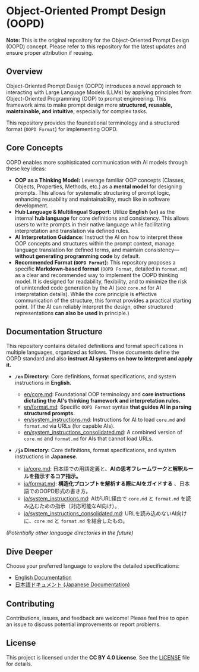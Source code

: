 # Object-Oriented Prompt Design (OOPD)

**Note:** This is the original repository for the Object-Oriented Prompt Design (OOPD) concept. Please refer to this repository for the latest updates and ensure proper attribution if reusing.

## Overview

Object-Oriented Prompt Design (OOPD) introduces a novel approach to interacting with Large Language Models (LLMs) by applying principles from Object-Oriented Programming (OOP) to prompt engineering. This framework aims to make prompt design more **structured, reusable, maintainable, and intuitive**, especially for complex tasks.

This repository provides the foundational terminology and a structured format (`OOPD Format`) for implementing OOPD.

## Core Concepts

OOPD enables more sophisticated communication with AI models through these key ideas:

- **OOP as a Thinking Model:** Leverage familiar OOP concepts (Classes, Objects, Properties, Methods, etc.) as a **mental model** for designing prompts. This allows for systematic structuring of prompt logic, enhancing reusability and maintainability, much like in software development.
- **Hub Language & Multilingual Support:** Utilize **English (`en`)** as the internal **hub language** for core definitions and consistency. This allows users to write prompts in their native language while facilitating interpretation and translation via defined rules.
- **AI Interpretation Guidance:** Instruct the AI on how to interpret these OOP concepts and structures within the prompt context, manage language translation for defined terms, and maintain consistency—**without generating programming code** by default.
- **Recommended Format (`OOPD Format`):** This repository proposes a specific **Markdown-based format** (`OOPD Format`, detailed in `format.md`) as a clear and recommended way to implement the OOPD thinking model. It is designed for readability, flexibility, and to minimize the risk of unintended code generation by the AI (see `core.md` for AI interpretation details). While the core principle is effective communication of the structure, this format provides a practical starting point. (If the AI can reliably interpret the design, other structured representations **can also be used** in principle.)

## Documentation Structure

This repository contains detailed definitions and format specifications in multiple languages, organized as follows. These documents define the OOPD standard and also **instruct AI systems on how to interpret and apply it.**

- **`/en` Directory:** Core definitions, format specifications, and system instructions in **English**.
  - [en/core.md](en/core.md): Foundational OOP terminology and **core instructions dictating the AI's thinking framework and interpretation rules.**
  - [en/format.md](en/format.md): Specific `OOPD Format` syntax **that guides AI in parsing structured prompts.**
  - [en/system_instructions.md](en/system_instructions.md): Instructions for AI to load `core.md` and `format.md` via URLs (for capable AIs).
  - [en/system_instructions_consolidated.md](en/system_instructions_consolidated.md): A combined version of `core.md` and `format.md` for AIs that cannot load URLs.

- **`/ja` Directory:** Core definitions, format specifications, and system instructions in **Japanese**.
  - [ja/core.md](ja/core.md): 日本語での用語定義と、**AIの思考フレームワークと解釈ルールを指示するコア指示。**
  - [ja/format.md](ja/format.md): **構造化プロンプトを解析する際にAIをガイドする** 、日本語でのOOPD形式の書き方。
  - [ja/system_instructions.md](ja/system_instructions.md): AIがURL経由で `core.md` と `format.md` を読み込むための指示（対応可能なAI向け）。
  - [ja/system_instructions_consolidated.md](ja/system_instructions_consolidated.md): URLを読み込めないAI向けに、`core.md` と `format.md` を結合したもの。

*(Potentially other language directories in the future)*

## Dive Deeper

Choose your preferred language to explore the detailed specifications:

- [English Documentation](readme-en.md)
- [日本語ドキュメント (Japanese Documentation)](readme-ja.md)

## Contributing

Contributions, issues, and feedback are welcome! Please feel free to open an issue to discuss potential improvements or report problems.

## License

This project is licensed under the **CC BY 4.0 License**. See the [LICENSE](LICENSE) file for details.
